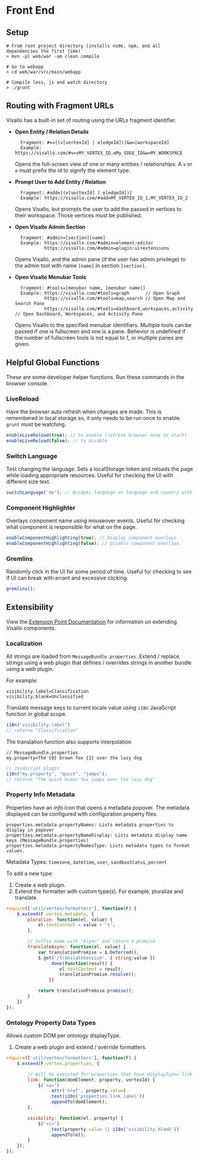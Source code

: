 # Front End

## Setup

    # From root project directory (installs node, npm, and all dependencies the first time)
    > mvn -pl web/war -am clean compile

    # Go to webapp
    > cd web/war/src/main/webapp

    # Compile less, js and watch directory
    > ./grunt

## Routing with Fragment URLs

Visallo has a built-in set of routing using the URLs fragment identifier.

* **Open Entity / Relation Details** 

        Fragment: #v=[(v[vertexId] | e[edgeId])]&w=[workspaceId]
        Example: https://visallo.com/#v=vMY_VERTEX_ID,eMy_EDGE_ID&w=MY_WORKSPACE

    Opens the full-screen view of one or many entities / relationships. A `v` or `e` must prefix the id to signify the element type.

* **Prompt User to Add Entity / Relation**

        Fragment: #add=[(v[vertexId] | e[edgeId])]
        Example: https://visallo.com/#add=MY_VERTEX_ID_1,MY_VERTEX_ID_2

    Opens Visallo, but prompts the user to add the passed in vertices to their workspace. Those vertices must be published.

* **Open Visallo Admin Section**
    
        Fragment: #admin=[section][name]
        Example: https://visallo.com/#admin=element:editor
                 https://visallo.com/#admin=plugin:ui+extensions

    Opens Visallo, and the admin pane (if the user has admin privilege) to the admin tool with name `[name]` in section `[section]`. 

* **Open Visallo Menubar Tools**

        Fragment: #tools=[menubar name, [menubar name]]
        Example: https://visallo.com/#tools=graph      // Open Graph
                 https://visallo.com/#tools=map,search // Open Map and Search Pane
                 https://visallo.com/#tools=dashboard,workspaces,activity // Open Dashboard, Workspaces, and Activity Pane

    Opens Visallo to the specified menubar identifiers. Multiple tools can be passed if one is fullscreen and one is a pane. Behevior is undefined if the number of fullscreen tools is not equal to 1, or multiple panes are given.

## Helpful Global Functions

These are some developer helper functions. Run these commands in the browser console.

### LiveReload

Have the browser auto refresh when changes are made. This is remembered in local storage so, it only needs to be run once to enable. `grunt` must be watching.

```js
enableLiveReload(true); // to enable (refresh browser once to start)
enableLiveReload(false); // to disable
```

### Switch Language

Test changing the language. Sets a localStorage token and reloads the page while loading appropriate resources. Useful for checking the UI with different size text.

```js
switchLanguage('de'); // Accepts language or language and country with "_". Ex: en_us
```

### Component Highlighter

Overlays component name using mouseover events. Useful for checking what component is responsible for what on the page.

```js
enableComponentHighlighting(true); // Display component overlays
enableComponentHighlighting(false); // Disable component overlays
```

### Gremlins

Randomly click in the UI for some period of time. Useful for checking to see if UI can break with errant and excessive clicking.

```js
gremlins();
```

## Extensibility

View the [Extension Point Documentation](../extension-points/front-end/index.md) for information on extending Visallo components.

### Localization

All strings are loaded from `MessageBundle.properties`. Extend / replace strings using a web plugin that defines / overrides strings in another bundle using a web plugin.

For example:

    visibility.label=Classification
    visibility.blank=Unclassified

Translate message keys to current locale value using `i18n` JavaScript function in global scope.

```js
i18n("visibility.label")
// returns "Classification"
```

The translation function also supports interpolation

    // MessageBundle.properties
    my.property=The {0} brown fox {1} over the lazy dog

```js
// JavaScript plugin
i18n("my.property", "quick", "jumps");
// returns "The quick brown fox jumps over the lazy dog"
```

### Property Info Metadata

Properties have an *info* icon that opens a metadata popover. The metadata displayed can be configured with configuration property files.

    properties.metadata.propertyNames: Lists metadata properties to display in popover
    properties.metadata.propertyNameDisplay: Lists metadata display name keys (MessageBundle.properties)
    properties.metadata.propertyNamesType: Lists metadata types to format values.

Metadata Types: `timezone`, `datetime`, `user`, `sandboxStatus`, `percent`

To add a new type:

1. Create a web plugin.
2. Extend the formatter with custom type(s). For example, pluralize and translate. 

```js
require(['util/vertex/formatters'], function(F) {
    $.extend(F.vertex.metadata, {
        pluralize: function(el, value) {
            el.textContent = value + 's';
        },

        // Suffix name with "Async" and return a promise
        translateAsync: function(el, value) {
            var translationPromise = $.Deferred();
            $.get('/translateService', { string:value })
                .done(function(result) {
                    el.textContent = result;
                    translationPromise.resolve();
                })

            return translationPromise.promise();
        }
    })
});
```

### Ontology Property Data Types

Allows custom DOM per ontology displayType.

1. Create a web plugin and extend / override formatters.

```js
require(['util/vertex/formatters'], function(F) {
    $.extend(F.vertex.properties, {

        // Will be executed for properties that have displayType='link'
        link: function(domElement, property, vertexId) {
            $('<a>')
                .attr('href', property.value)
                .text(i18n('properties.link.label'))
                .appendTo(domElement);
        },

        visibility: function(el, property) {
            $('<i>')
                .text(property.value || i18n('visibility.blank'))
                .appendTo(el);
        }
    });
});
```

